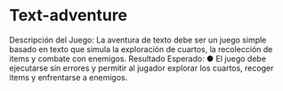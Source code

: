 # Text-adventure
Descripción del Juego: La aventura de texto debe ser un juego simple basado en texto que simula la exploración de cuartos, la recolección de items y combate con enemigos. Resultado Esperado: ● El juego debe ejecutarse sin errores y permitir al jugador explorar los cuartos, recoger items y enfrentarse a enemigos. 
